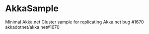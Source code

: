 # AkkaSample
Minimal Akka.net Cluster sample for replicating Akka.net bug #1670 
akkadotnet/akka.net#1670
